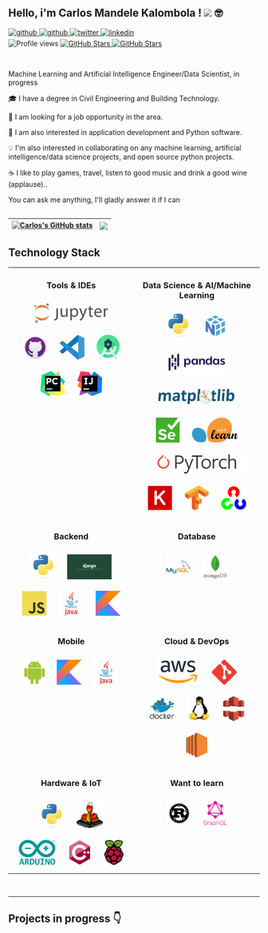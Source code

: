 ## Hello, i'm Carlos Mandele Kalombola ! <img src="https://media.giphy.com/media/hvRJCLFzcasrR4ia7z/giphy.gif" width="30"> 🤓

<div>
  <a href="https://youtube.com/" target="_blank">
    <img src=https://img.shields.io/badge/youtube-FF0000.svg?&style=for-the-badge&logo=youtube&logoColor=white alt=github style="margin-bottom: 5px;" />
  </a>
  <a href="https://github.com/carlosmandele![image](https://github.com/user-attachments/assets/3e3d7f94-ecbd-4f68-b05c-bf1efc68bbca)
" target="_blank">
    <img src=https://img.shields.io/badge/github-%2324292e.svg?&style=for-the-badge&logo=github&logoColor=white alt=github style="margin-bottom: 5px;" />
  </a>
  <a href="https://twitter.com/carloskalombola" target="_blank">
    <img src=https://img.shields.io/badge/twitter-%2300acee.svg?&style=for-the-badge&logo=twitter&logoColor=white alt=twitter style="margin-bottom: 5px;" />
  </a>
  <a href="https://linkedin.com/in/ckmandele" target="_blank">
    <img src=https://img.shields.io/badge/linkedin-%231E77B5.svg?&style=for-the-badge&logo=linkedin&logoColor=white alt=linkedin style="margin-bottom: 5px;" />
  </a>
</div>

<div>
 
  <img src="https://komarev.com/ghpvc/?username=carlosmandele&color=yellow" alt="Profile views" />
 </a>
  <a href="https://github.com/carlosmandele" target="_blank">
    <img src="https://img.shields.io/github/followers/carlosmandele?style=social" alt="GitHub Stars" style="margin-bottom: 5px;" />
  </a>
  <a href="https://github.com/carlosmandele" target="_blank">
    <img src="https://img.shields.io/github/stars/carlosmandele?style=social" alt="GitHub Stars" style="margin-bottom: 5px;" />
  </a>
</div>

#
 Machine Learning and Artificial Intelligence Engineer/Data Scientist, in progress

🎓 I have a degree in Civil Engineering and Building Technology.

🔭 I am looking for a job opportunity in the area.

🔭 I am also interested in application development and Python software.

💡 I'm also interested in collaborating on any machine learning, artificial intelligence/data science projects, and open source python projects.

☕ I like to play games, travel, listen to good music and drink a good wine (applause)..

You can ask me anything, I'll gladly answer it if I can

##
[![Carlos's GitHub stats](https://github-readme-stats.vercel.app/api?username=carlosmandele&hide=prs&count_private=true&show_icons=true&theme=algolia)](https://github.com/carlosmandele/github-readme-stats) |<a href="https://github.com/carlosmandele/github-readme-stats"><img align="center" src="https://github-readme-stats.vercel.app/api/top-langs/?username=carlosmandele&layout=compact&theme=buefy&hide_border=true" /></a>
|-----------|-----------|


<!-- BIO:END -->


<!-- SKILLSET:START -->



## Technology Stack

<table>

<tr>
<td align="center" width="50%" valign="top">

### Tools & IDEs

<img style="margin: 10px" src="assets/jupyter.svg" alt="Jupyter" title="Jupyter" height="40" />
<img style="margin: 10px" src="assets/github-desktop.svg" alt="GitHub Desktop" title="GitHub Desktop" height="50" />
<img style="margin: 10px" src="assets/visual-studio-code.svg" alt="Visual Studio Code" title="Visual Studio Code" height="50" />
<img style="margin: 10px" src="assets/android-studio.svg" alt="Android Studio" title="Android Studio" height="50" />
<img style="margin: 10px" src="assets/jetbrains-pycharm.svg" alt="PyCharm" title="PyCharm" height="50" />
<img style="margin: 10px" src="assets/jetbrains-intellij-idea.svg" alt="IntelliJ IDEA" title="IntelliJ IDEA" height="50" />

</td>
<td align="center" valign="top">

### Data Science & AI/Machine Learning

<img style="margin: 10px" src="assets/python.svg" alt="Python" title="Python" height="50" />
<img style="margin: 10px" src="assets/numpy.svg" alt="Numpy" title="Numpy" height="50" />
<img style="margin: 10px" src="assets/pandas.svg" alt="Pandas" title="Pandas" height="50" />
<img style="margin: 10px" src="assets/matplotlib.svg" alt="Matplotlib" title="Matplotlib" height="40" />
<img style="margin: 10px" src="assets/selenium.svg" alt="Selenium" title="Selenium" height="50" />
<img style="margin: 10px" src="assets/scikit-learn.svg" alt="Scikit-Learn" title="Scikit-Learn" height="50" />
<img style="margin: 10px" src="assets/pytorch.svg" alt="PyTorch" title="PyTorch" height="40" />
<img style="margin: 10px" src="assets/keras.svg" alt="Keras" title="Keras" height="50" />
<img style="margin: 10px" src="assets/tensorflow.svg" alt="TensorFlow" title="TensorFlow" height="50" />
<img style="margin: 10px" src="assets/opencv.svg" alt="OpenCV" title="OpenCV" height="50" />

</td>
</tr>

<tr>
<td align="center" valign="top">

### Backend

<img style="margin: 10px" src="assets/python.svg" alt="Python" title="Python" height="50" />
<img style="margin: 10px" src="assets/django.svg" alt="Django" title="Django" height="50" />
<img style="margin: 10px" src="assets/javascript.svg" alt="JavaScript" title="JavaScript" height="50" />
<img style="margin: 10px" src="assets/java.svg" alt="Java" title="Java" height="50" />
<img style="margin: 10px" src="assets/kotlin.svg" alt="Kotlin" title="Kotlin" height="50" />

</td>
<td align="center" valign="top">

### Database

<img style="margin: 10px" src="assets/mysql.svg" alt="MySQL" title="MySQL" height="50" />
<img style="margin: 10px" src="assets/mongodb.svg" alt="MongoDB" title="MongoDB" height="50" />

</td>
</tr>

<tr>
<td align="center" valign="top">

### Mobile

<img style="margin: 10px" src="assets/android.svg" alt="Android" title="Android" height="50" />
<img style="margin: 10px" src="assets/kotlin.svg" alt="Kotlin" title="Kotlin" height="50" />
<img style="margin: 10px" src="assets/java.svg" alt="Java" title="Java" height="50" />

</td>
<td align="center" valign="top">

### Cloud & DevOps

<img style="margin: 10px" src="assets/aws.svg" alt="AWS" title="AWS" height="50" />
<img style="margin: 10px" src="assets/git.svg" alt="Git" title="Git" height="50" />
<img style="margin: 10px" src="assets/docker.svg" alt="Docker" title="Docker" height="50" />
<img style="margin: 10px" src="assets/linux.svg" alt="Linux" title="Linux" height="50" />
<img style="margin: 10px" src="assets/aws-cloudfront.svg" alt="AWS CloudFront" title="AWS CloudFront" height="50" />
<img style="margin: 10px" src="assets/aws-ec2.svg" alt="AWS EC2" title="AWS EC2" height="50" />

</td>
</tr>

<tr>
<td align="center" valign="top">

### Hardware & IoT

<img style="margin: 10px" src="assets/python.svg" alt="Python" title="Python" height="50" />
<img style="margin: 10px" src="assets/micropython.svg" alt="MicroPython" title="Micro Python" height="55" />
<img style="margin: 10px" src="assets/arduino.svg" alt="Arduino" title="Arduino" height="50" />
<img style="margin: 10px" src="assets/cplusplus.svg" alt="C++" title="C++" height="50" />
<img style="margin: 10px" src="assets/raspberry-pi.svg" alt="Raspberry Pi" title="Raspberry Pi" height="50" />

</td>
<td align="center" valign="top">

### Want to learn

<img style="margin: 10px" src="assets/rust.svg" alt="Rust" title="Rust" height="50" />
<img style="margin: 10px" src="assets/graphql.svg" alt="GraphQL" title="GraphQL" height="50" />

</td>
</tr>


</table>
</details>

<br/>

<!-- SKILLSET:END -->

------
## Projects in progress 👇
